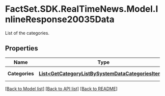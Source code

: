 # FactSet.SDK.RealTimeNews.Model.InlineResponse20035Data
List of the categories.

## Properties

Name | Type | Description | Notes
------------ | ------------- | ------------- | -------------
**Categories** | [**List&lt;GetCategoryListBySystemDataCategoriesItems&gt;**](GetCategoryListBySystemDataCategoriesItems.md) | List of categories. | [optional] 

[[Back to Model list]](../README.md#documentation-for-models) [[Back to API list]](../README.md#documentation-for-api-endpoints) [[Back to README]](../README.md)

